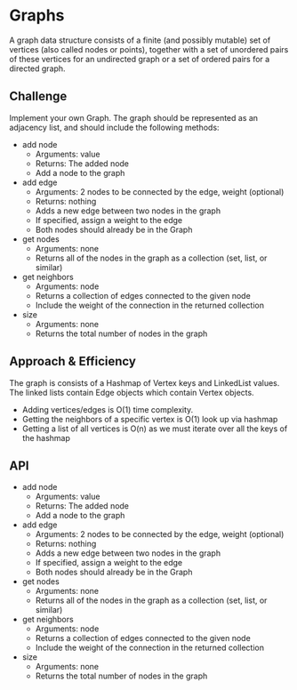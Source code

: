 # Graphs
A graph data structure consists of a finite (and possibly mutable) set of vertices (also called nodes or points), together with a set of unordered pairs of these vertices for an undirected graph or a set of ordered pairs for a directed graph.

## Challenge
Implement your own Graph. The graph should be represented as an adjacency list, and should include the following methods:
- add node
  - Arguments: value
  - Returns: The added node
  - Add a node to the graph
- add edge
    - Arguments: 2 nodes to be connected by the edge, weight (optional)
    - Returns: nothing
    - Adds a new edge between two nodes in the graph
    - If specified, assign a weight to the edge
    - Both nodes should already be in the Graph
- get nodes
    - Arguments: none
    - Returns all of the nodes in the graph as a collection (set, list, or similar)
- get neighbors
    - Arguments: node
    - Returns a collection of edges connected to the given node
    - Include the weight of the connection in the returned collection
- size
    - Arguments: none
    - Returns the total number of nodes in the graph
## Approach & Efficiency
The graph is consists of a Hashmap of Vertex keys and LinkedList values. The linked lists contain Edge objects which contain Vertex objects.
- Adding vertices/edges is O(1) time complexity. 
- Getting the neighbors of a specific vertex is O(1) look up via hashmap
- Getting a list of all vertices is O(n) as we must iterate over all the keys of the hashmap
## API
- add node
  - Arguments: value
  - Returns: The added node
  - Add a node to the graph
- add edge
    - Arguments: 2 nodes to be connected by the edge, weight (optional)
    - Returns: nothing
    - Adds a new edge between two nodes in the graph
    - If specified, assign a weight to the edge
    - Both nodes should already be in the Graph
- get nodes
    - Arguments: none
    - Returns all of the nodes in the graph as a collection (set, list, or similar)
- get neighbors
    - Arguments: node
    - Returns a collection of edges connected to the given node
    - Include the weight of the connection in the returned collection
- size
    - Arguments: none
    - Returns the total number of nodes in the graph